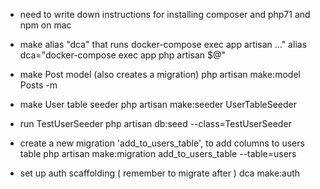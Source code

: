* need to write down instructions for installing composer and php71 and npm on mac

* make alias "dca" that runs docker-compose exec app artisan ..."
alias dca="docker-compose exec app php artisan $@"

* make Post model (also creates a migration)
php artisan make:model Posts -m

* make User table seeder
php artisan make:seeder UserTableSeeder

* run TestUserSeeder
php artisan db:seed --class=TestUserSeeder

* create a new migration 'add_to_users_table', to add columns to users table
php artisan make:migration add_to_users_table --table=users

* set up auth scaffolding ( remember to migrate after )
dca make:auth
